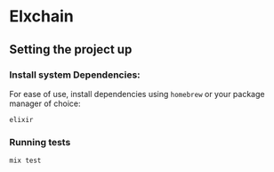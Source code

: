 # Elxchain

## Setting the project up

### Install system Dependencies:
For ease of use, install dependencies using `homebrew` or your package manager of choice:
```
elixir
```

### Running tests

```
mix test
```

<!-- **TODO: Add description**

## Installation

If [available in Hex](https://hex.pm/docs/publish), the package can be installed
by adding `elxchain` to your list of dependencies in `mix.exs`:

```elixir
def deps do
  [
    {:elxchain, "~> 0.1.0"}
  ]
end
```

Documentation can be generated with [ExDoc](https://github.com/elixir-lang/ex_doc)
and published on [HexDocs](https://hexdocs.pm). Once published, the docs can
be found at [https://hexdocs.pm/elxchain](https://hexdocs.pm/elxchain). -->

